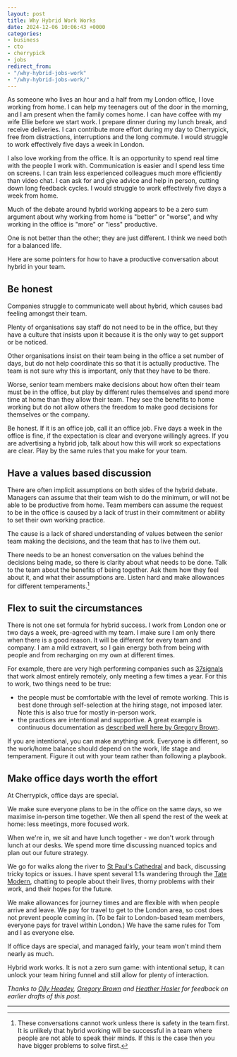 ```yaml
---
layout: post
title: Why Hybrid Work Works
date: 2024-12-06 10:06:43 +0000
categories:
- business
- cto
- cherrypick
- jobs
redirect_from:
- "/why-hybrid-jobs-work"
- "/why-hybrid-jobs-work/"
---
```


As someone who lives an hour and a half from my London office, I love working from home.  I can help my teenagers out of the door in the morning, and I am present when the family comes home.  I can have coffee with my wife Ellie before we start work.  I prepare dinner during my lunch break, and receive deliveries.  I can contribute more effort during my day to Cherrypick, free from distractions, interruptions and the long commute. I would struggle to work effectively five days a week in London.

I also love working from the office. It is an opportunity to spend real time with the people I work with. Communication is easier and I spend less time on screens. I can train less experienced colleagues much more efficiently than video chat. I can ask for and give advice and help in person, cutting down long feedback cycles. I would struggle to work effectively five days a week from home.

Much of the debate around hybrid working appears to be a zero sum argument about why working from home is "better" or "worse", and why working in the office is "more" or "less" productive.

One is not better than the other; they are just different. I think we need both for a balanced life.

Here are some pointers for how to have a productive conversation about hybrid in your team.

<!--more-->

## Be honest

Companies struggle to communicate well about hybrid, which causes bad feeling amongst their team.

Plenty of organisations say staff do not need to be in the office, but they have a culture that insists upon it because it is the only way to get support or be noticed.

Other organisations insist on their team being in the office a set number of days, but do not help coordinate this so that it is actually productive. The team is not sure why this is important, only that they have to be there.

Worse, senior team members make decisions about how often their team must be in the office, but play by different rules themselves and spend more time at home than they allow their team. They see the benefits to home working but do not allow others the freedom to make good decisions for themselves or the company.

Be honest. If it is an office job, call it an office job. Five days a week in the office is fine, if the expectation is clear and everyone willingly agrees. If you are advertising a hybrid job, talk about how this will work so expectations are clear. Play by the same rules that you make for your team.

## Have a values based discussion

There are often implicit assumptions on both sides of the hybrid debate. Managers can assume that their team wish to do the minimum, or will not be able to be productive from home. Team members can assume the request to be in the office is caused by a lack of trust in their commitment or ability to set their own working practice.

The cause is a lack of shared understanding of values between the senior team making the decisions, and the team that has to live them out.

There needs to be an honest conversation on the values behind the decisions being made, so there is clarity about what needs to be done. Talk to the team about the benefits of being together. Ask them how they feel about it, and what their assumptions are. Listen hard and make allowances for different temperaments.[^safety]

## Flex to suit the circumstances

There is not one set formula for hybrid success. I work from London one or two days a week, pre-agreed with my team.  I make sure I am only there when there is a good reason. It will be different for every team and company.  I am a mild extravert, so I gain energy both from being with people and from recharging on my own at different times.

For example, there are very high performing companies such as [37signals](https://37signals.com) that work almost entirely remotely, only meeting a few times a year. For this to work, two things need to be true:

- the people must be comfortable with the level of remote working. This is best done through self-selection at the hiring stage, not imposed later. Note this is also true for mostly in-person work.
- the practices are intentional and supportive. A great example is continuous documentation as [described well here by Gregory Brown](https://www.oreilly.com/radar/an-efficient-approach-to-continuous-documentation/).

If you are intentional, you can make anything work. Everyone is different, so the work/home balance should depend on the work, life stage and temperament. Figure it out with your team rather than following a playbook.

## Make office days worth the effort

At Cherrypick, office days are special.

We make sure everyone plans to be in the office on the same days, so we maximise in-person time together. We then all spend the rest of the week at home: less meetings, more focused work.

When we're in, we sit and have lunch together - we don't work through lunch at our desks. We spend more time discussing nuanced topics and plan out our future strategy.

We go for walks along the river to [St Paul's Cathedral](https://en.wikipedia.org/wiki/St_Paul%27s_Cathedral) and back, discussing tricky topics or issues. I have spent several 1:1s wandering through the [Tate Modern](https://www.tate.org.uk/visit/tate-modern), chatting to people about their lives, thorny problems with their work, and their hopes for the future.

We make allowances for journey times and are flexible with when people arrive and leave. We pay for travel to get to the London area, so cost does not prevent people coming in. (To be fair to London-based team members, everyone pays for travel within London.) We have the same rules for Tom and I as everyone else.

If office days are special, and managed fairly, your team won't mind them nearly as much.

Hybrid work works. It is not a zero sum game: with intentional setup, it can unlock your team hiring funnel and still allow for plenty of interaction.

_Thanks to [Olly Headey](https://bsky.app/profile/olly.world), [Gregory Brown](https://bsky.app/profile/skillstopractice.com) and [Heather Hosler](https://www.linkedin.com/in/heather-hosler/) for feedback on earlier drafts of this post._

---

[^safety]: These conversations cannot work unless there is safety in the team first. It is unlikely that hybrid working will be successful in a team where people are not able to speak their minds. If this is the case then you have bigger problems to solve first.

